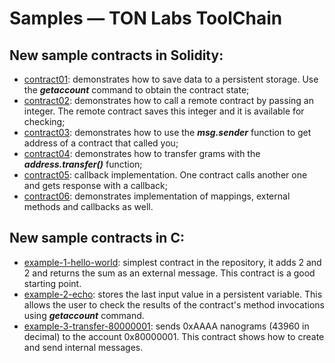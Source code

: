 # Samples — TON Labs ToolChain 

## New sample contracts in Solidity:

* [contract01](https://github.com/tonlabs/samples/tree/solidity-project/example-01): demonstrates how to save data to a persistent storage. Use the ***getaccount*** command to obtain the contract state;
* [contract02](https://github.com/tonlabs/samples/tree/solidity-project/example-02): demonstrates how to call a remote contract by passing an integer. The remote contract saves this integer and it is available for checking;
* [contract03](https://github.com/tonlabs/samples/tree/solidity-project/example-03): demonstrates how to use the ***msg.sender*** function to get address of a contract that called you;
* [contract04](https://github.com/tonlabs/samples/tree/solidity-project/example-04): demonstrates how to transfer grams with the ***address.transfer()*** function;
* [contract05](https://github.com/tonlabs/samples/tree/solidity-project/example-05): callback implementation. One contract calls another one and gets response with a callback;
* [contract06](https://github.com/tonlabs/samples/tree/solidity-project/example-06): demonstrates implementation of mappings, external methods and callbacks as well.
    
## New sample contracts in C:

* [example-1-hello-world](https://github.com/tonlabs/samples/tree/c-project/example-1-hello-world): simplest contract in the repository, it adds 2 and 2 and returns the sum as an external message. This contract is a good starting point.
* [example-2-echo](https://github.com/tonlabs/samples/tree/c-project/example-2-echo): stores the last input value in a persistent variable. This allows the user to check the results of the contract's method invocations using ***getaccount*** command.
* [example-3-transfer-80000001](https://github.com/tonlabs/samples/tree/c-project/example-3-transfer-80000001): sends 0xAAAA nanograms (43960 in decimal)
to the account 0x80000001. This contract shows how to create and send internal messages.
